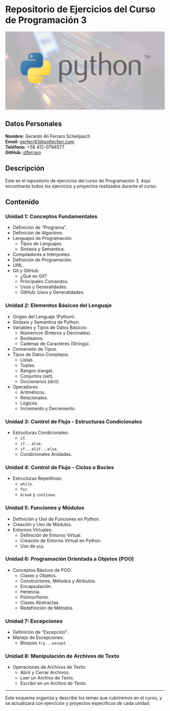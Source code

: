 # Repositorio de Ejercicios del Curso de Programación 3

![imagen_curso](recursos/python.jpg)

## Datos Personales

**Nombre:** Gerardo Ali Ferraro Schelijasch  
**Email:** gerferr83@soltecferr.com  
**Teléfono:** +58 412-0794577  
**GitHub:** [stferraro](https://github.com/stferraro)
 
## Descripción

Este es el repositorio de ejercicios del curso de Programación 3. Aquí encontrarás todos los ejercicios y proyectos realizados durante el curso.

## Contenido

### Unidad 1: Conceptos Fundamentales
- Definición de “Programa”.
- Definición de Algoritmo.
- Lenguajes de Programación.
    - Tipos de Lenguajes.
    - Sintaxis y Semántica.
- Compiladores e Intérpretes.
- Definición de Programación.
- UML.
- Git y GitHub:
    - ¿Qué es Git?
    - Principales Comandos.
    - Usos y Generalidades.
    - GitHub: Usos y Generalidades.

### Unidad 2: Elementos Básicos del Lenguaje
- Origen del Lenguaje (Python).
- Sintaxis y Semántica de Python.
- Variables y Tipos de Datos Básicos:
    - Númericos (Enteros y Decimales).
    - Booleanos.
    - Cadenas de Caracteres (Strings).
- Conversión de Tipos.
- Tipos de Datos Complejos:
    - Listas.
    - Tuplas.
    - Rangos (range).
    - Conjuntos (set).
    - Diccionarios (dict).
- Operadores:
    - Aritméticos.
    - Relacionales.
    - Lógicos.
    - Incremento y Decremento.

### Unidad 3: Control de Flujo - Estructuras Condicionales
- Estructuras Condicionales:
    - `if`.
    - `if...else`.
    - `if...elif...else`.
    - Condicionales Anidadas.

### Unidad 4: Control de Flujo - Ciclos o Bucles
- Estructuras Repetitivas:
    - `while`.
    - `for`.
    - `break` y `continue`.

### Unidad 5: Funciones y Módulos
- Definición y Uso de Funciones en Python.
- Creación y Uso de Módulos.
- Entornos Virtuales:
    - Definición de Entorno Virtual.
    - Creación de Entorno Virtual en Python.
    - Uso de `pip`.

### Unidad 6: Programación Orientada a Objetos (POO)
- Conceptos Básicos de POO:
    - Clases y Objetos.
    - Constructores, Métodos y Atributos.
    - Encapsulación.
    - Herencia.
    - Polimorfismo.
    - Clases Abstractas.
    - Redefinición de Métodos.

### Unidad 7: Excepciones
- Definición de “Excepción”.
- Manejo de Excepciones:
    - Bloques `try...except`.

### Unidad 8: Manipulación de Archivos de Texto
- Operaciones de Archivos de Texto:
    - Abrir y Cerrar Archivos.
    - Leer un Archivo de Texto.
    - Escribir en un Archivo de Texto.

---

Este esquema organiza y describe los temas que cubriremos en el curso, y se actualizará con ejercicios y proyectos específicos de cada unidad.
